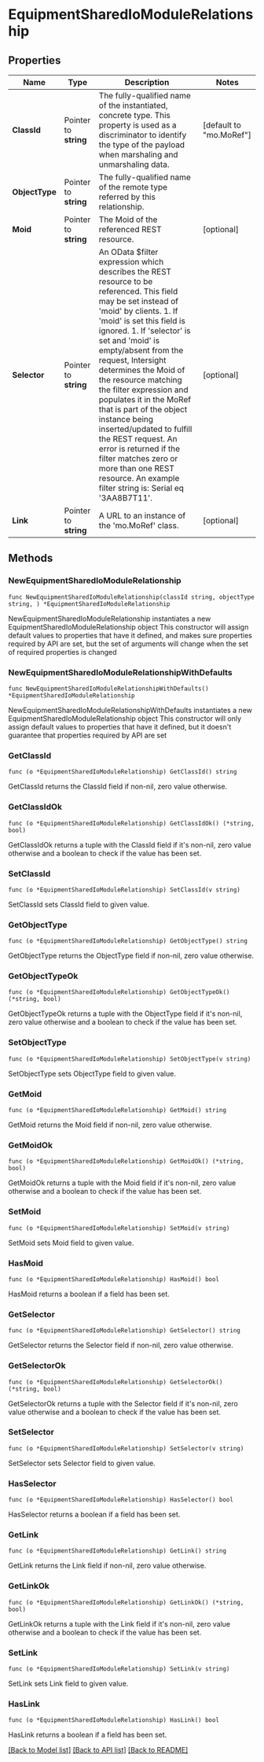 # EquipmentSharedIoModuleRelationship

## Properties

Name | Type | Description | Notes
------------ | ------------- | ------------- | -------------
**ClassId** | Pointer to **string** | The fully-qualified name of the instantiated, concrete type. This property is used as a discriminator to identify the type of the payload when marshaling and unmarshaling data. | [default to "mo.MoRef"]
**ObjectType** | Pointer to **string** | The fully-qualified name of the remote type referred by this relationship. | 
**Moid** | Pointer to **string** | The Moid of the referenced REST resource. | [optional] 
**Selector** | Pointer to **string** | An OData $filter expression which describes the REST resource to be referenced. This field may be set instead of &#39;moid&#39; by clients. 1. If &#39;moid&#39; is set this field is ignored. 1. If &#39;selector&#39; is set and &#39;moid&#39; is empty/absent from the request, Intersight determines the Moid of the resource matching the filter expression and populates it in the MoRef that is part of the object instance being inserted/updated to fulfill the REST request. An error is returned if the filter matches zero or more than one REST resource. An example filter string is: Serial eq &#39;3AA8B7T11&#39;. | [optional] 
**Link** | Pointer to **string** | A URL to an instance of the &#39;mo.MoRef&#39; class. | [optional] 

## Methods

### NewEquipmentSharedIoModuleRelationship

`func NewEquipmentSharedIoModuleRelationship(classId string, objectType string, ) *EquipmentSharedIoModuleRelationship`

NewEquipmentSharedIoModuleRelationship instantiates a new EquipmentSharedIoModuleRelationship object
This constructor will assign default values to properties that have it defined,
and makes sure properties required by API are set, but the set of arguments
will change when the set of required properties is changed

### NewEquipmentSharedIoModuleRelationshipWithDefaults

`func NewEquipmentSharedIoModuleRelationshipWithDefaults() *EquipmentSharedIoModuleRelationship`

NewEquipmentSharedIoModuleRelationshipWithDefaults instantiates a new EquipmentSharedIoModuleRelationship object
This constructor will only assign default values to properties that have it defined,
but it doesn't guarantee that properties required by API are set

### GetClassId

`func (o *EquipmentSharedIoModuleRelationship) GetClassId() string`

GetClassId returns the ClassId field if non-nil, zero value otherwise.

### GetClassIdOk

`func (o *EquipmentSharedIoModuleRelationship) GetClassIdOk() (*string, bool)`

GetClassIdOk returns a tuple with the ClassId field if it's non-nil, zero value otherwise
and a boolean to check if the value has been set.

### SetClassId

`func (o *EquipmentSharedIoModuleRelationship) SetClassId(v string)`

SetClassId sets ClassId field to given value.


### GetObjectType

`func (o *EquipmentSharedIoModuleRelationship) GetObjectType() string`

GetObjectType returns the ObjectType field if non-nil, zero value otherwise.

### GetObjectTypeOk

`func (o *EquipmentSharedIoModuleRelationship) GetObjectTypeOk() (*string, bool)`

GetObjectTypeOk returns a tuple with the ObjectType field if it's non-nil, zero value otherwise
and a boolean to check if the value has been set.

### SetObjectType

`func (o *EquipmentSharedIoModuleRelationship) SetObjectType(v string)`

SetObjectType sets ObjectType field to given value.


### GetMoid

`func (o *EquipmentSharedIoModuleRelationship) GetMoid() string`

GetMoid returns the Moid field if non-nil, zero value otherwise.

### GetMoidOk

`func (o *EquipmentSharedIoModuleRelationship) GetMoidOk() (*string, bool)`

GetMoidOk returns a tuple with the Moid field if it's non-nil, zero value otherwise
and a boolean to check if the value has been set.

### SetMoid

`func (o *EquipmentSharedIoModuleRelationship) SetMoid(v string)`

SetMoid sets Moid field to given value.

### HasMoid

`func (o *EquipmentSharedIoModuleRelationship) HasMoid() bool`

HasMoid returns a boolean if a field has been set.

### GetSelector

`func (o *EquipmentSharedIoModuleRelationship) GetSelector() string`

GetSelector returns the Selector field if non-nil, zero value otherwise.

### GetSelectorOk

`func (o *EquipmentSharedIoModuleRelationship) GetSelectorOk() (*string, bool)`

GetSelectorOk returns a tuple with the Selector field if it's non-nil, zero value otherwise
and a boolean to check if the value has been set.

### SetSelector

`func (o *EquipmentSharedIoModuleRelationship) SetSelector(v string)`

SetSelector sets Selector field to given value.

### HasSelector

`func (o *EquipmentSharedIoModuleRelationship) HasSelector() bool`

HasSelector returns a boolean if a field has been set.

### GetLink

`func (o *EquipmentSharedIoModuleRelationship) GetLink() string`

GetLink returns the Link field if non-nil, zero value otherwise.

### GetLinkOk

`func (o *EquipmentSharedIoModuleRelationship) GetLinkOk() (*string, bool)`

GetLinkOk returns a tuple with the Link field if it's non-nil, zero value otherwise
and a boolean to check if the value has been set.

### SetLink

`func (o *EquipmentSharedIoModuleRelationship) SetLink(v string)`

SetLink sets Link field to given value.

### HasLink

`func (o *EquipmentSharedIoModuleRelationship) HasLink() bool`

HasLink returns a boolean if a field has been set.


[[Back to Model list]](../README.md#documentation-for-models) [[Back to API list]](../README.md#documentation-for-api-endpoints) [[Back to README]](../README.md)


